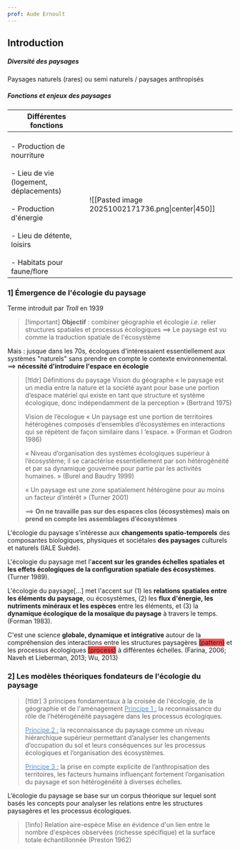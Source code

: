 ```yaml
---
prof: Aude Ernoult
---
```

## Introduction

##### Diversité des paysages

Paysages naturels (rares) ou semi naturels / paysages anthropisés


##### Fonctions et enjeux des paysages

| Différentes fonctions                                                                                                                                                           |                                                   |
| ------------------------------------------------------------------------------------------------------------------------------------------------------------------------------- | ------------------------------------------------- |
| <br>- Production de nourriture<br><br>- Lieu de vie (logement, déplacements)<br><br>- Production d'énergie<br><br>- Lieu de détente, loisirs<br><br>- Habitats pour faune/flore | ![[Pasted image 20251002171736.png\|center\|450]] |

### 1] Émergence de l'écologie du paysage

Terme introduit par *Troll* en 1939
>[!important] **Objectif** : 
>combiner géographie et écologie *i.e.* relier structures spatiales et processus écologiques
>==> Le paysage est vu comme la traduction spatiale de l'écosystème

Mais : jusque dans les 70s, écologues d'intéressaient essentiellement aux systèmes "naturels" sans prendre en compte le contexte environnemental.
==> **nécessité d'introduire l'espace en écologie**

> [!tldr] Définitions du paysage
> Vision du géographe
>« le paysage est un media entre la nature et la société ayant pour base une portion d’espace matériel qui existe en tant que structure et système écologique, donc indépendamment de la perception » (Bertrand 1975)
>
>Vision de l’écologue
>« Un paysage est une portion de territoires hétérogènes composés d’ensembles d’écosystèmes en interactions qui se répètent de façon similaire dans l ’espace. » (Forman et Godron 1986)
>
>« Niveau d’organisation des systèmes écologiques supérieur à l’écosystème; il se caractérise essentiellement par son hétérogénéité et par sa dynamique gouvernée pour partie par les activités humaines. » (Burel and Baudry 1999)
>
>« Un paysage est une zone spatialement hétérogène pour au moins un facteur d’intérêt » (Turner 2001)
>
>==> **On ne travaille pas sur des espaces clos (écosystèmes) mais on prend en compte les assemblages d’écosystèmes**

L'écologie du paysage s’intéresse aux **changements spatio-temporels** des composantes biologiques, physiques et sociétales **des paysages** culturels et naturels (IALE Suède).

L'écologie du paysage met l'**accent sur les grandes échelles spatiales et les effets écologiques de la configuration spatiale des écosystèmes**. (Turner 1989).

L'écologie du paysage[...] met l'accent sur (1) les **relations spatiales entre les éléments du paysage**, ou écosystèmes, (2) les **flux d'énergie, les**
**nutriments minéraux et les espèces** entre les éléments, et (3) la **dynamique écologique de la mosaïque du paysage** à travers le temps. (Forman 1983).

C'est une science **globale, dynamique et intégrative** autour de la compréhension des interactions entre les structures paysagères <span style="background:#ff4d4f">(pattern)</span> et les processus écologiques <span style="background:#ff4d4f">(process)</span> à différentes échelles. (Farina, 2006; Naveh et Lieberman, 2013; Wu, 2013)

### 2] Les modèles théoriques fondateurs de l'écologie du paysage

> [!tldr] 3 principes fondamentaux à la croisée de l'écologie, de la géographie et de l'aménagement
><u><font color="#548dd4">Principe 1 :</font></u> la reconnaissance du rôle de l’hétérogénéité paysagère dans les processus écologiques.
>
><u><font color="#548dd4">Principe 2 :</font></u> la reconnaissance du paysage comme un niveau hiérarchique supérieur permettant d’analyser les changements d’occupation du sol et leurs conséquences sur les processus écologiques et l’organisation des écosystèmes.
>
><u><font color="#548dd4">Principe 3 :</font></u> la prise en compte explicite de l’anthropisation des territoires, les facteurs humains influençant fortement l’organisation du paysage et son hétérogénéité à diverses échelles.

L’écologie du paysage se base sur un corpus théorique sur lequel sont basés les concepts pour analyser les relations entre les structures paysagères et les processus écologiques.

>[!info] Relation aire-espèce
>Mise en évidence d'un lien entre le nombre d'espèces observées (richesse spécifique) et la surface totale échantillonnée (Preston 1962)
>
